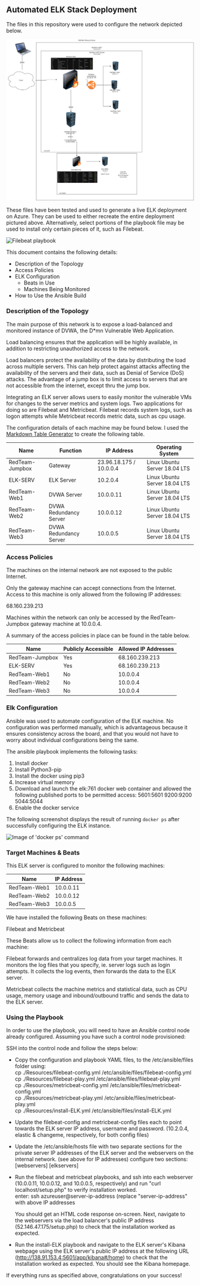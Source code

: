   ## Automated ELK Stack Deployment

The files in this repository were used to configure the network depicted below.

![Unit 13 Network Diagram](https://github.com/Symantha/Project-1---ELK-Stack-Deployment/blob/main/Diagrams/Unit-13-Network_Diagram.png)

These files have been tested and used to generate a live ELK deployment on Azure. They can be used to either recreate the entire deployment pictured above. Alternatively, select portions of the playbook file may be used to install only certain pieces of it, such as Filebeat.

![Filebeat playbook](https://github.com/Symantha/Project-1---ELK-Stack-Deployment/blob/main/Ansible/filebeat-play.yml)

This document contains the following details:
- Description of the Topology
- Access Policies
- ELK Configuration
  - Beats in Use
  - Machines Being Monitored
- How to Use the Ansible Build


### Description of the Topology

The main purpose of this network is to expose a load-balanced and monitored instance of DVWA, the D*mn Vulnerable Web Application.

Load balancing ensures that the application will be highly available, in addition to restricting unauthorized access to the network.

Load balancers protect the availability of the data by distributing the load across multiple servers.
This can help protect against attacks affecting the availability of the servers and their data, such as Denial of Service (DoS) attacks. The advantage of a jump box is to limit access to servers that are not accessible from the internet, except thru the jump box. 

Integrating an ELK server allows users to easily monitor the vulnerable VMs for changes to the server metrics and system logs. Two applications for doing so are Filebeat and Metricbeat. Filebeat records system logs, such as logon attempts while Metricbeat records metric data, such as cpu usage.

The configuration details of each machine may be found below.
I used the [Markdown Table Generator](http://www.tablesgenerator.com/markdown_tables) to create the following table.

| Name            | Function               | IP Address              | Operating System              |
|-----------------|------------------------|-------------------------|-------------------------------|
| RedTeam-Jumpbox | Gateway                | 23.96.18.175 / 10.0.0.4 | Linux Ubuntu Server 18.04 LTS |
| ELK-SERV        | ELK Server             | 10.2.0.4                | Linux Ubuntu Server 18.04 LTS |
| RedTeam-Web1    | DVWA Server            | 10.0.0.11               | Linux Ubuntu Server 18.04 LTS |
| RedTeam-Web2    | DVWA Redundancy Server | 10.0.0.12               | Linux Ubuntu Server 18.04 LTS |
| RedTeam-Web3    | DVWA Redundancy Server | 10.0.0.5                | Linux Ubuntu Server 18.04 LTS |

### Access Policies

The machines on the internal network are not exposed to the public Internet. 

Only the gateway machine can accept connections from the Internet. Access to this machine is only allowed from the following IP addresses:

68.160.239.213

Machines within the network can only be accessed by the RedTeam-Jumpbox gateway machine at 10.0.0.4.

A summary of the access policies in place can be found in the table below.

| Name            | Publicly Accessible | Allowed IP Addresses |
|-----------------|---------------------|----------------------|
| RedTeam-Jumpbox | Yes                 | 68.160.239.213       |
| ELK-SERV        | Yes                 | 68.160.239.213       |
| RedTeam-Web1    | No                  | 10.0.0.4             |
| RedTeam-Web2    | No                  | 10.0.0.4             |
| RedTeam-Web3    | No                  | 10.0.0.4             |


### Elk Configuration

Ansible was used to automate configuration of the ELK machine. No configuration was performed manually, which is advantageous because it ensures consistency across the board, and that you would not have to worry about individual configurations being the same.

The ansible playbook implements the following tasks:

1) Install docker
2) Install Python3-pip
3) Install the docker using pip3
4) Increase virtual memory
5) Download and launch the elk:761 docker web container
   and allowed the following published ports to be permitted access:
       5601:5601
       9200:9200
       5044:5044
6) Enable the docker service
   
The following screenshot displays the result of running `docker ps` after successfully configuring the ELK instance.

![Image of 'docker ps' command](Images/ELK_docker_ps_output.png)

### Target Machines & Beats
This ELK server is configured to monitor the following machines:

| Name         | IP Address |
|--------------|------------|
| RedTeam-Web1 | 10.0.0.11  |
| RedTeam-Web2 | 10.0.0.12  |
| RedTeam-Web3 | 10.0.0.5   |


We have installed the following Beats on these machines:

Filebeat and Metricbeat

These Beats allow us to collect the following information from each machine:

Filebeat forwards and centralizes log data from your target machines.  It monitors the log files that you specify, ie. server logs such as login attempts. It collects the log events, then forwards the data to the ELK server.  

Metricbeat collects the machine metrics and statistical data, such as CPU usage, memory usage and inbound/outbound traffic and sends the data to the ELK server.

### Using the Playbook
In order to use the playbook, you will need to have an Ansible control node already configured. Assuming you have such a control node provisioned: 

SSH into the control node and follow the steps below: </br>
- Copy the configuration and playbook YAML files, to the /etc/ansible/files folder using: </br>
cp ./Resources/filebeat-config.yml /etc/ansible/files/filebeat-config.yml </br>
cp ./Resources/filebeat-play.yml /etc/ansible/files/filebeat-play.yml </br>
cp ./Resources/metricbeat-config.yml /etc/ansible/files/metricbeat-config.yml </br>
cp ./Resources/metricbeat-play.yml /etc/ansible/files/metricbeat-play.yml </br>
cp ./Resources/install-ELK.yml /etc/ansible/files/install-ELK.yml </br>

- Update the filebeat-config and metricbeat-config files each to point towards the ELK server IP address, username and password. (10.2.0.4, elastic & changeme, respectively, for both config files)

- Update the /etc/ansible/hosts file with two separate sections for the private server IP addresses of the ELK server and the webservers on the internal network. (see above for IP addresses)
    configure two sections:
    [webservers]
    [elkservers]

- Run the filebeat and metricbeat playbooks, and ssh into each webserver (10.0.0.11, 10.0.0.12, and 
10.0.0.5, respectively) and run "curl localhost/setup.php" to verify installation worked.  
    enter: ssh azureuser@server-ip-address (replace "server-ip-address" with above IP addresses
    
    You should get an HTML code response on-screen. Next, navigate to the webservers via the load balancer's public IP address (52.146.47.175/setup.php) to check that the installation worked as expected.

- Run the install-ELK playbook and navigate to the ELK server's Kibana webpage using the ELK server's public IP address at the following URL (http://138.91.153.4:5601/app/kibana#/home) to check that the installation worked as expected. You should see the Kibana homepage.

If everything runs as specified above, congratulations on your success!
